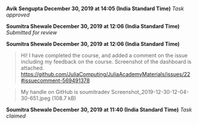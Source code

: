 **Avik Sengupta December 30, 2019 at 14:05 (India Standard Time)**
_Task approved_

**Soumitra Shewale December 30, 2019 at 12:06 (India Standard Time)**
_Submitted for review_

**Soumitra Shewale December 30, 2019 at 12:06 (India Standard Time)**
> Hi! I have completed the course, and added a comment on the issue including my feedback on the course. Screenshot of the dashboard is attached. https://github.com/JuliaComputing/JuliaAcademyMaterials/issues/22#issuecomment-569491378

> My handle on GitHub is soumitradev
>  Screenshot_2019-12-30-12-04-30-651.jpeg (108.7 kB)

**Soumitra Shewale December 30, 2019 at 11:40 (India Standard Time)**
_Task claimed_
